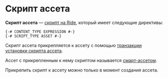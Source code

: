 # Скрипт ассета

**Скрипт ассета** — [скрипт на Ride](/ru/ride/script), который имеет следующие директивы:

```ride
{-# CONTENT_TYPE EXPRESSION #-}
{-# SCRIPT_TYPE ASSET #-}
```

Скрипт ассета прикрепляется к ассету с помощью [транзакции установки скрипта ассета](/ru/blockchain/transaction-type/set-asset-script-transaction).

Ассет с прикрепленным к нему скриптом называется [смарт-ассетом](/ru/blockchain/token/smart-asset).

Прикрепить скрипт к ассету можно только в момент создания ассета.